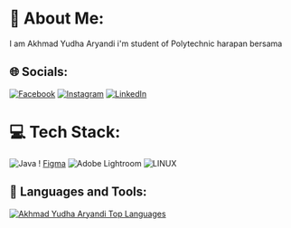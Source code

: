 # 💫 About Me:
I am Akhmad Yudha Aryandi i'm student of Polytechnic harapan bersama

## 🌐 Socials:
[![Facebook](https://img.shields.io/badge/Facebook-%231877F2.svg?logo=Facebook&logoColor=white)](https://www.facebook.com/yudha.aryandi.37?mibextid=ZbWKwL) [![Instagram](https://img.shields.io/badge/Instagram-%23E4405F.svg?logo=Instagram&logoColor=white)](https://instagram.com/ydharyndi_yud?igshid=MzNlNGNkZWQ4Mg==) [![LinkedIn](https://img.shields.io/badge/LinkedIn-%230077B5.svg?logo=linkedin&logoColor=white)](https://www.linkedin.com/in/yudha-aryandi-6326aa256/)  

# 💻 Tech Stack:
![Java](https://img.shields.io/badge/java-%23ED8B00.svg?style=plastic&logo=java&logoColor=white) !
[Figma](https://img.shields.io/badge/figma-%23F24E1E.svg?style=plastic&logo=figma&logoColor=white) ![Adobe Lightroom](https://img.shields.io/badge/Adobe%20Lightroom-31A8FF.svg?style=plastic&logo=Adobe%20Lightroom&logoColor=white) ![LINUX](https://img.shields.io/badge/Linux-FCC624?style=plastic&logo=linux&logoColor=black)

## 🚀 Languages and Tools:

<a href="https://github.com/AYudhaAryandi">
<img alt="Akhmad Yudha Aryandi Top Languages" src="https://github-readme-stats.vercel.app/api/top-langs/?username=AYudhaAryandi&langs_count=8&count_private=true&layout=compact&theme=react&hide_border=true&bg_color=0D1117" />
</a>
